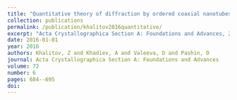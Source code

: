 ```yaml
---
title: "Quantitative theory of diffraction by ordered coaxial nanotubes: reciprocal-lattice and diffraction pattern indexing"
collection: publications
permalink: /publication/khalitov2016quantitative/
excerpt: "Acta Crystallographica Section A: Foundations and Advances, 2016"
date: 2016-01-01
year: 2016
authors: Khalitov, Z and Khadiev, A and Valeeva, D and Pashin, D
journal: Acta Crystallographica Section A: Foundations and Advances
volume: 72
number: 6
pages: 684--695
doi: 
---
```

